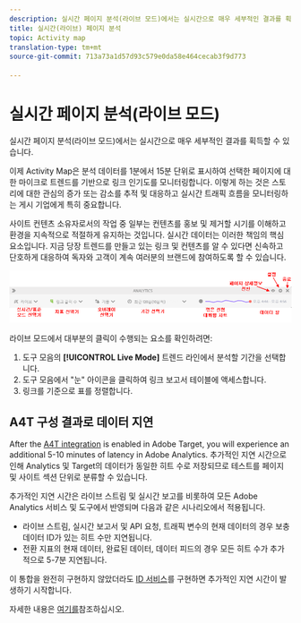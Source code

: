 ```yaml
---
description: 실시간 페이지 분석(라이브 모드)에서는 실시간으로 매우 세부적인 결과를 획득할 수 있습니다.
title: 실시간(라이브) 페이지 분석
topic: Activity map
translation-type: tm+mt
source-git-commit: 713a73a1d57d93c579e0da58e464cecab3f9d773

---
```



# 실시간 페이지 분석(라이브 모드)

실시간 페이지 분석(라이브 모드)에서는 실시간으로 매우 세부적인 결과를 획득할 수 있습니다.

이제 Activity Map은 분석 데이터를 1분에서 15분 단위로 표시하여 선택한 페이지에 대한 마이크로 트렌드를 기반으로 링크 인기도를 모니터링합니다. 이렇게 하는 것은 스토리에 대한 관심의 증가 또는 감소를 추적 및 대응하고 실시간 트래픽 흐름을 모니터링하는 게시 기업에게 특히 중요합니다.

사이트 컨텐츠 소유자로서의 작업 중 일부는 컨텐츠를 홍보 및 제거할 시기를 이해하고 환경을 지속적으로 적절하게 유지하는 것입니다. 실시간 데이터는 이러한 책임의 핵심 요소입니다. 지금 당장 트렌드를 만들고 있는 링크 및 컨텐츠를 알 수 있다면 신속하고 단호하게 대응하여 독자와 고객이 계속 여러분의 브랜드에 참여하도록 할 수 있습니다.

![](assets/live_mode.png)

<!-- 

Describe what you can do with the feature: - what is the data shown? why do I see trend lines everywhere? how do I choose a period in the trend? what do the overlays represent in live mode? how do you compute the gainers and losers overlays? what is the auto update mode?

 -->

라이브 모드에서 대부분의 클릭이 수행되는 요소를 확인하려면:

1. 도구 모음의 **[!UICONTROL Live Mode]** 트렌드 라인에서 분석할 기간을 선택합니다.
1. 도구 모음에서 &quot;눈&quot; 아이콘을 클릭하여 링크 보고서 테이블에 액세스합니다.
1. 링크를 기준으로 표를 정렬합니다.

## A4T 구성 결과로 데이터 지연

After the [A4T integration](https://docs.adobe.com/content/help/en/target/using/integrate/a4t/a4t.html) is enabled in Adobe Target, you will experience an additional 5-10 minutes of latency in Adobe Analytics. 추가적인 지연 시간으로 인해 Analytics 및 Target의 데이터가 동일한 히트 수로 저장되므로 테스트를 페이지 및 사이트 섹션 단위로 분류할 수 있습니다.

추가적인 지연 시간은 라이브 스트림 및 실시간 보고를 비롯하여 모든 Adobe Analytics 서비스 및 도구에서 반영되며 다음과 같은 시나리오에서 적용됩니다.

* 라이브 스트림, 실시간 보고서 및 API 요청, 트래픽 변수의 현재 데이터의 경우 보충 데이터 ID가 있는 히트 수만 지연됩니다.
* 전환 지표의 현재 데이터, 완료된 데이터, 데이터 피드의 경우 모든 히트 수가 추가적으로 5-7분 지연됩니다.

이 통합을 완전히 구현하지 않았더라도 [ID 서비스](https://marketing.adobe.com/resources/help/en_US/mcvid/)를 구현하면 추가적인 지연 시간이 발생하기 시작합니다.

자세한 내용은 [여기를](/help/analyze/activity-map/activitymap-standard-live.md)참조하십시오.